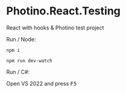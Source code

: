 # Photino.React.Testing
React with hooks &amp; Photino test project

Run / Node:

`npm i`

`npm run dev-watch`

Run / C#:

Open VS 2022 and press <kbd>F5</kbd>

